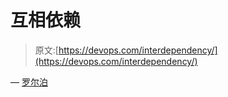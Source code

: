 # 互相依赖

> 原文:[https://devops.com/interdependency/](https://devops.com/interdependency/)

— [罗尔泊](https://devops.com/author/breselman/)